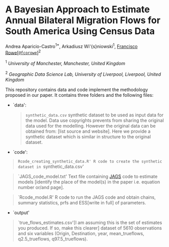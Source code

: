 # A Bayesian Approach to Estimate Annual Bilateral Migration Flows for South America Using Census Data

Andrea Aparicio-Castro<sup>1*</sup>, Arkadiusz Wi\'{s}niowski<sup>1</sup>, [Francisco Rowe](http://www.franciscorowe.com)[[`@fcorowe`](http://twitter.com/fcorowe)]<sup>2</sup>

<sup>1</sup> *University of Manchester, Manchester, United Kingdom*

<sup>2</sup> *Geographic Data Science Lab, University of Liverpool, Liverpool, United Kingdom*

This repository contains data and code implement the methodology proposed in our paper. It contains three folders and the following files:

* `data':

  > `synthetic_data.csv`
synthetic dataset to be used as input data for the model. Data use copyrights prevents from sharing the original data used for the modelling. However the original data can be obtained from: [list source and website]. Here we provide a synthetic dataset which is similar in structure to the original dataset. 

* `code':

> `Rcode_creating_synthetic_data.R'
R code to create the synthetic dataset in `synthetic_data.csv'

> `JAGS_code_model.txt'
Text file containing [JAGS](http://mcmc-jags.sourceforge.net) code to estimate models [identify the place of the model(s) in the paper i.e. equation number or/and page].

> `Rcode_model.R'
R code to run the JAGS code and obtain chains, summary statistics, prfs and ESS[write in full] of parameters.

* `output'

> `true_flows_estimates.csv'[I am assuming this is the set of estimates you produced. If so, make this clearer]
dataset of 5610 observations and six variables (Origin, Destination, year, mean_trueflows, q2.5_trueflows, q97.5_trueflows).


